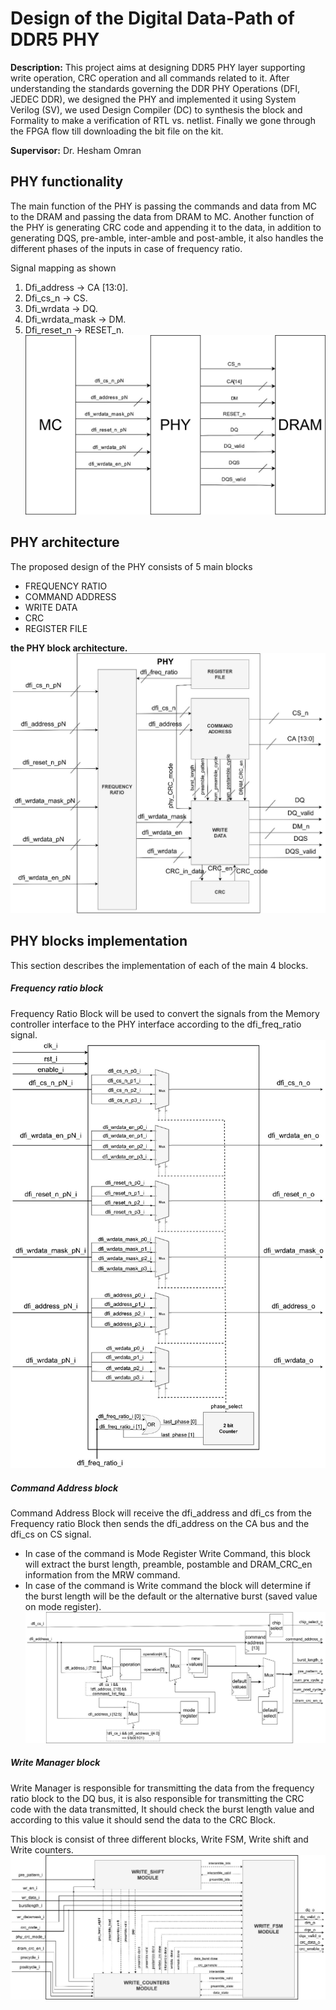 # Design of the Digital Data-Path of DDR5 PHY 

**Description:** This project aims at designing DDR5 PHY layer supporting write operation, CRC operation and all commands related to it. After understanding the standards governing the DDR PHY Operations (DFI, JEDEC DDR), we designed the PHY and implemented it using System Verilog (SV), we used Design Compiler (DC) to synthesis the block and Formality to make a verification of RTL vs. netlist. Finally we gone through the FPGA flow till downloading the bit file on the kit.

**Supervisor:** Dr. Hesham Omran

## PHY functionality
   The main function of the PHY is passing the commands and data from MC to the DRAM and passing the data from DRAM to MC. Another function of the PHY is generating CRC code and appending it to the data, in addition to generating DQS, pre-amble, inter-amble and post-amble, it also handles the different phases of the inputs in case of frequency ratio.

Signal mapping as shown
  1.	Dfi_address -> CA [13:0]. 
  2.	Dfi_cs_n -> CS. 
  3.	Dfi_wrdata -> DQ. 
  4.	Dfi_wrdata_mask -> DM. 
  5.	Dfi_reset_n -> RESET_n. 
![alt text](https://github.com/abdelrhman-oun/DDR5_PHY_WriteOperation/blob/463e9fb9899962223ebc4ef19872e5007efd7de5/Documentation/pics/PHY.jpg)

## PHY architecture
The proposed design of the PHY consists of 5 main blocks
- FREQUENCY RATIO
- COMMAND ADDRESS
- WRITE DATA
- CRC
- REGISTER FILE

**the PHY block architecture.**
![alt text](https://github.com/abdelrhman-oun/DDR5_PHY_WriteOperation/blob/afdf16c12f79a5e9ba234fbcccdd98ad97188e61/Documentation/pics/architecture.jpg)

## PHY blocks implementation
This section describes the implementation of each of the main 4 blocks.

##### Frequency ratio block
Frequency Ratio Block will be used to convert the signals from the Memory controller interface to the PHY interface according to the dfi_freq_ratio signal.
![alt text](https://github.com/abdelrhman-oun/DDR5_PHY_WriteOperation/blob/afdf16c12f79a5e9ba234fbcccdd98ad97188e61/Documentation/pics/freq.jpg)

##### Command Address block
Command Address Block will receive the dfi_address and dfi_cs from the Frequency ratio Block then sends the dfi_address on the CA bus and the dfi_cs on CS signal.
- In case of the command is Mode Register Write Command, this block will extract the burst length, preamble, postamble and DRAM_CRC_en information from the MRW command.
- In case of the command is Write command the block will determine if the burst length will be the default or the alternative burst (saved value on mode register).
![alt text](https://github.com/abdelrhman-oun/DDR5_PHY_WriteOperation/blob/7a5d9ead0e9410db34cd1439c3533a9bdb900695/Documentation/pics/CA.jpg)

##### Write Manager block
Write Manager is responsible for transmitting the data from the frequency ratio block to the DQ bus, it is also responsible for transmitting the CRC code with the data transmitted, It should check the burst length value and according to this value it should send the data to the CRC Block.

This block is consist of three different blocks, Write FSM, Write shift and Write counters.
![alt text](https://github.com/abdelrhman-oun/DDR5_PHY_WriteOperation/blob/7a5d9ead0e9410db34cd1439c3533a9bdb900695/Documentation/pics/wm.jpg)







